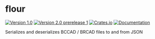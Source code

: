 # flour

[![Version 1.0](https://img.shields.io/badge/version-v1.0-blue)](https://github.com/patataofcourse/flour/releases/v1.0)
[![Version 2.0 prerelease 1](https://img.shields.io/badge/version-v2.0--pre1-lightgrey)](https://github.com/patataofcourse/flour/releases)
[![Crates.io](https://img.shields.io/badge/crates.io-v1.0-brightgreen)](https://crates.io/crates/flour/)
[![Documentation](https://img.shields.io/badge/docs.rs-v1.0-brightgreen)](https://docs.rs/flour/)

Serializes and deserializes BCCAD / BRCAD files to and from JSON